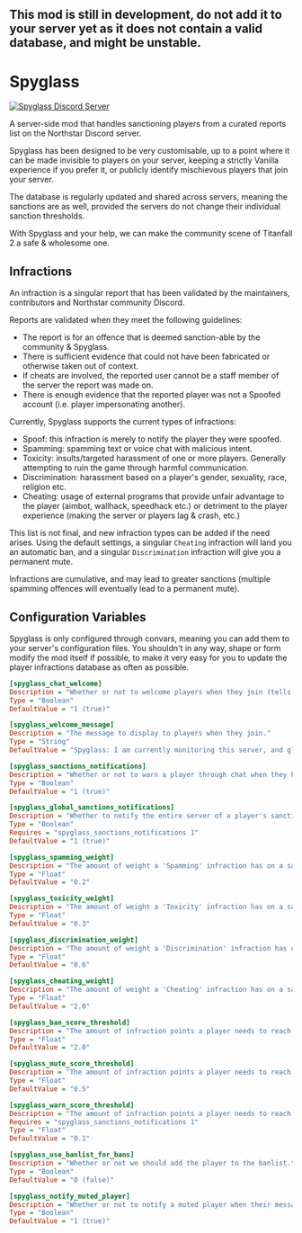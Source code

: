 
## This mod is still in development, do not add it to your server yet as it does not contain a valid database, and might be unstable.

# Spyglass

<a href="https://discord.com/invite/whKMsPN3nu" target="_blank">
  <img src="https://discordapp.com/api/guilds/897214251414994994/widget.png?style=shield" alt="Spyglass Discord Server"/>
</a>

A server-side mod that handles sanctioning players from a curated reports list on the Northstar Discord server.

Spyglass has been designed to be very customisable, up to a point where it can be made invisible to players on your server, keeping a strictly Vanilla experience if you prefer it, or publicly identify mischievous players that join your server.

The database is regularly updated and shared across servers, meaning the sanctions are as well, provided the servers do not change their individual sanction thresholds.

With Spyglass and your help, we can make the community scene of Titanfall 2 a safe & wholesome one.

## Infractions

An infraction is a singular report that has been validated by the maintainers, contributors and Northstar community Discord. 

Reports are validated when they meet the following guidelines:

- The report is for an offence that is deemed sanction-able by the community & Spyglass.
- There is sufficient evidence that could not have been fabricated or otherwise taken out of context.
- If cheats are involved, the reported user cannot be a staff member of the server the report was made on.
- There is enough evidence that the reported player was not a Spoofed account (i.e. player impersonating another).

Currently, Spyglass supports the current types of infractions:

- Spoof: this infraction is merely to notify the player they were  spoofed.
- Spamming: spamming text or voice chat with malicious intent.
- Toxicity: insults/targeted harassment of one or more players. Generally attempting to ruin the game through harmful communication.
- Discrimination: harassment based on a player's gender, sexuality, race, religion etc.
- Cheating: usage of external programs that provide unfair advantage to the player (aimbot, wallhack, speedhack etc.) or detriment to the player experience (making the server or players lag & crash, etc.)

This list is not final, and new infraction types can be added if the need arises. 
Using the default settings, a singular `Cheating` infraction will land you an automatic ban, and a singular `Discrimination` infraction will give you a permanent mute.

Infractions are cumulative, and may lead to greater sanctions (multiple spamming offences will eventually lead to a permanent mute).

## Configuration Variables 

Spyglass is only configured through convars, meaning you can add them to your server's configuration files.
You shouldn't in any way, shape or form modify the mod itself if possible, to make it very easy for you to update the player infractions database as often as possible.

```ini
[spyglass_chat_welcome]
Description = "Whether or not to welcome players when they join (tells them the server is running Spyglass for protection)."
Type = "Boolean"
DefaultValue = "1 (true)"

[spyglass_welcome_message]
Description = "The message to display to players when they join."
Type = "String"
DefaultValue = "Spyglass: I am currently monitoring this server, and global sanctions are in effect."

[spyglass_sanctions_notifications]
Description = "Whether or not to warn a player through chat when they have been punished for one or more infractions."
Type = "Boolean"
DefaultValue = "1 (true)"

[spyglass_global_sanctions_notifications]
Description = "Whether to notify the entire server of a player's sanctions."
Type = "Boolean"
Requires = "spyglass_sanctions_notifications 1"
DefaultValue = "1 (true)"

[spyglass_spamming_weight]
Description = "The amount of weight a 'Spamming' infraction has on a sanction calculation score."
Type = "Float"
DefaultValue = "0.2"

[spyglass_toxicity_weight]
Description = "The amount of weight a 'Toxicity' infraction has on a sanction calculation score."
Type = "Float"
DefaultValue = "0.3"

[spyglass_discrimination_weight]
Description = "The amount of weight a 'Discrimination' infraction has on a sanction calculation score."
Type = "Float"
DefaultValue = "0.6"

[spyglass_cheating_weight]
Description = "The amount of weight a 'Cheating' infraction has on a sanction calculation score."
Type = "Float"
DefaultValue = "2.0"

[spyglass_ban_score_threshold]
Description = "The amount of infraction points a player needs to reach before being automatically banned."
Type = "Float"
DefaultValue = "2.0"

[spyglass_mute_score_threshold]
Description = "The amount of infraction points a player needs to reach before being automatically muted."
Type = "Float"
DefaultValue = "0.5"

[spyglass_warn_score_threshold]
Description = "The amount of infraction points a player needs to reach before being automatically muted."
Requires = "spyglass_sanctions_notifications 1"
Type = "Float"
DefaultValue = "0.1"

[spyglass_use_banlist_for_bans]
Description = "Whether or not we should add the player to the banlist.txt if they reach the Ban threshold. If not, they will just be kicked while joining."
Type = "Boolean"
DefaultValue = "0 (false)"

[spyglass_notify_muted_player]
Description = "Whether or not to notify a muted player when their message wasn't sent due to a mute."
Type = "Boolean"
DefaultValue = "1 (true)"
```
